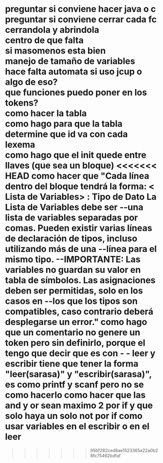 preguntar si conviene hacer java o c <br/>
preguntar si conviene cerrar cada fc cerrandola y abrindola <br/>
centro de que falta <br/>
si masomenos esta bien <br/>
manejo de tamaño de variables <br/>
hace falta automata si uso jcup o algo de eso? <br/>
que funciones puedo poner en los tokens? <br/>
como hacer la tabla <br/>
como hago para que la tabla determine que id va con cada lexema <br/>
como hago que el init quede entre llaves (que sea un bloque)
<<<<<<< HEAD
como hacer que "Cada línea dentro del bloque tendrá la forma: < Lista de Variables> : Tipo de Dato La Lista de Variables debe ser   --una lista de variables separadas por comas. Pueden existir varias líneas de declaración de tipos, incluso utilizando más de una --línea para el mismo tipo.
--IMPORTANTE: Las variables no guardan su valor en tabla de símbolos. Las asignaciones deben ser permitidas, solo en los casos en --los que los tipos son compatibles, caso contrario deberá desplegarse un error."
como hago que un comentario no genere un token pero sin definirlo, porque el tengo que decir que es con *- -*
leer y escribir tiene que tener la forma "leer(sarasa)" y "escribir(sarasa)", es como printf y scanf pero no se como hacerlo
como hacer que las and y or sean maximo 2 por if y que solo haya un solo not por if
como usar variables en el escribir o en el leer
=======
>>>>>>> 95bf282ced8ae1523365a22a0b28fc75462bdfaf
